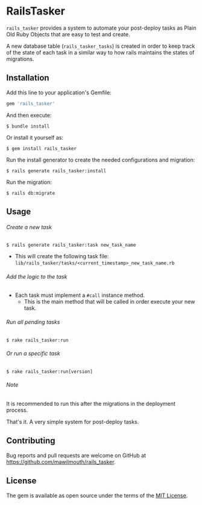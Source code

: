 # RailsTasker

`rails_tasker` provides a system to automate your post-deploy tasks as Plain Old Ruby Objects that are easy to test and create.

A new database table (`rails_tasker_tasks`) is created in order to keep track of the state of each task in a similar way to how rails maintains the states of migrations. 

## Installation

Add this line to your application's Gemfile:

```ruby
gem 'rails_tasker'
```

And then execute:

    $ bundle install

Or install it yourself as:

    $ gem install rails_tasker

Run the install generator to create the needed configurations and migration:

    $ rails generate rails_tasker:install

Run the migration:

    $ rails db:migrate

## Usage

###### Create a new task

    $ rails generate rails_tasker:task new_task_name
- This will create the following task file: `lib/rails_tasker/tasks/<current_timestamp>_new_task_name.rb`

###### Add the logic to the task
- Each task must implement a `#call` instance method.
    - This is the main method that will be called in order execute your new task.

###### Run all pending tasks

    $ rake rails_tasker:run

###### Or run a specific task

    $ rake rails_tasker:run[version]

###### Note 
It is recommended to run this after the migrations in the deployment process.

That's it. A very simple system for post-deploy tasks.

## Contributing

Bug reports and pull requests are welcome on GitHub at https://github.com/mawilmouth/rails_tasker.

## License

The gem is available as open source under the terms of the [MIT License](https://opensource.org/licenses/MIT).
